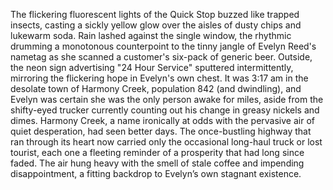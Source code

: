 The flickering fluorescent lights of the Quick Stop buzzed like trapped insects, casting a sickly yellow glow over the aisles of dusty chips and lukewarm soda. Rain lashed against the single window, the rhythmic drumming a monotonous counterpoint to the tinny jangle of Evelyn Reed's nametag as she scanned a customer's six-pack of generic beer. Outside, the neon sign advertising "24 Hour Service" sputtered intermittently, mirroring the flickering hope in Evelyn's own chest. It was 3:17 am in the desolate town of Harmony Creek, population 842 (and dwindling), and Evelyn was certain she was the only person awake for miles, aside from the shifty-eyed trucker currently counting out his change in greasy nickels and dimes. Harmony Creek, a name ironically at odds with the pervasive air of quiet desperation, had seen better days.  The once-bustling highway that ran through its heart now carried only the occasional long-haul truck or lost tourist, each one a fleeting reminder of a prosperity that had long since faded.  The air hung heavy with the smell of stale coffee and impending disappointment, a fitting backdrop to Evelyn’s own stagnant existence.
